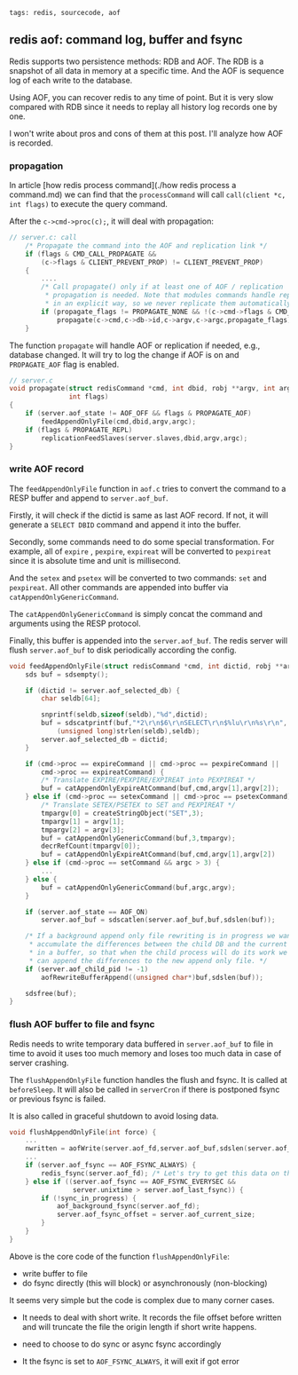 ```metadata
tags: redis, sourcecode, aof
```

## redis aof: command log, buffer and fsync

Redis supports two persistence methods: RDB and AOF. The RDB is a snapshot of all data
 in memory at a specific time. And the AOF is sequence log of each write to the database.

Using AOF, you can recover redis to any time of point. But it is very slow compared with
 RDB since it needs to replay all history log records one by one.

I won't write about pros and cons of them at this post. I'll analyze how AOF is recorded.

### propagation
In article [how redis process command](./how redis process a command.md) we can find that
 the `processCommand` will call `call(client *c, int flags)` to execute the query command.

After the `c->cmd->proc(c);`, it will deal with propagation:

```c
// server.c: call
    /* Propagate the command into the AOF and replication link */
    if (flags & CMD_CALL_PROPAGATE &&
        (c->flags & CLIENT_PREVENT_PROP) != CLIENT_PREVENT_PROP)
    {
        ....
        /* Call propagate() only if at least one of AOF / replication
         * propagation is needed. Note that modules commands handle replication
         * in an explicit way, so we never replicate them automatically. */
        if (propagate_flags != PROPAGATE_NONE && !(c->cmd->flags & CMD_MODULE))
            propagate(c->cmd,c->db->id,c->argv,c->argc,propagate_flags);
    }
```

The function `propagate` will handle AOF or replication if needed, e.g., database changed.
It will try to log the change if AOF is on and `PROPAGATE_AOF` flag is enabled.

```c
// server.c
void propagate(struct redisCommand *cmd, int dbid, robj **argv, int argc,
               int flags)
{
    if (server.aof_state != AOF_OFF && flags & PROPAGATE_AOF)
        feedAppendOnlyFile(cmd,dbid,argv,argc);
    if (flags & PROPAGATE_REPL)
        replicationFeedSlaves(server.slaves,dbid,argv,argc);
}
```

### write AOF record
The `feedAppendOnlyFile` function in `aof.c` tries to convert the command to a RESP
 buffer and append to `server.aof_buf`.

Firstly, it will check if the dictid is same as last AOF record. If not, it will
 generate a `SELECT DBID` command and append it into the buffer.

Secondly, some commands need to do some special transformation. For example, all of
 `expire` , `pexpire`, `expireat` will be converted to `pexpireat` since it is absolute
 time and unit is millisecond.

And the `setex` and `psetex` will be converted to two commands: `set` and `pexpireat`.
All other commands are appended into buffer via `catAppendOnlyGenericCommand`.

The `catAppendOnlyGenericCommand` is simply concat the command and arguments using the
 RESP protocol.

Finally, this buffer is appended into the `server.aof_buf`. The redis server will flush
 `server.aof_buf` to disk periodically according the config.

```c
void feedAppendOnlyFile(struct redisCommand *cmd, int dictid, robj **argv, int argc) {
    sds buf = sdsempty();

    if (dictid != server.aof_selected_db) {
        char seldb[64];

        snprintf(seldb,sizeof(seldb),"%d",dictid);
        buf = sdscatprintf(buf,"*2\r\n$6\r\nSELECT\r\n$%lu\r\n%s\r\n",
            (unsigned long)strlen(seldb),seldb);
        server.aof_selected_db = dictid;
    }

    if (cmd->proc == expireCommand || cmd->proc == pexpireCommand ||
        cmd->proc == expireatCommand) {
        /* Translate EXPIRE/PEXPIRE/EXPIREAT into PEXPIREAT */
        buf = catAppendOnlyExpireAtCommand(buf,cmd,argv[1],argv[2]);
    } else if (cmd->proc == setexCommand || cmd->proc == psetexCommand) {
        /* Translate SETEX/PSETEX to SET and PEXPIREAT */
        tmpargv[0] = createStringObject("SET",3);
        tmpargv[1] = argv[1];
        tmpargv[2] = argv[3];
        buf = catAppendOnlyGenericCommand(buf,3,tmpargv);
        decrRefCount(tmpargv[0]);
        buf = catAppendOnlyExpireAtCommand(buf,cmd,argv[1],argv[2])
    } else if (cmd->proc == setCommand && argc > 3) {
        ...
    } else {
        buf = catAppendOnlyGenericCommand(buf,argc,argv);
    }

    if (server.aof_state == AOF_ON)
        server.aof_buf = sdscatlen(server.aof_buf,buf,sdslen(buf));

    /* If a background append only file rewriting is in progress we want to
     * accumulate the differences between the child DB and the current one
     * in a buffer, so that when the child process will do its work we
     * can append the differences to the new append only file. */
    if (server.aof_child_pid != -1)
        aofRewriteBufferAppend((unsigned char*)buf,sdslen(buf));

    sdsfree(buf);
}
```

### flush AOF buffer to file and fsync
Redis needs to write temporary data buffered in `server.aof_buf` to file in time to
 avoid it uses too much memory and loses too much data in case of server crashing.

The `flushAppendOnlyFile` function handles the flush and fsync. It is called at
`beforeSleep`. It will also be called in `serverCron` if there is postponed fsync
 or previous fsync is failed.

It is also called in graceful shutdown to avoid losing data.

```c
void flushAppendOnlyFile(int force) {
    ...
    nwritten = aofWrite(server.aof_fd,server.aof_buf,sdslen(server.aof_buf));
    ...
    if (server.aof_fsync == AOF_FSYNC_ALWAYS) {
        redis_fsync(server.aof_fd); /* Let's try to get this data on the disk */
    } else if ((server.aof_fsync == AOF_FSYNC_EVERYSEC &&
                server.unixtime > server.aof_last_fsync)) {
        if (!sync_in_progress) {
            aof_background_fsync(server.aof_fd);
            server.aof_fsync_offset = server.aof_current_size;
        }
    }
}
```

Above is the core code of the function `flushAppendOnlyFile`:

- write buffer to file
- do fsync directly (this will block) or asynchronously (non-blocking)

It seems very simple but the code is complex due to many corner cases.

- It needs to deal with short write. It records the file offset before written and
 will truncate the file the origin length if short write happens.

- need to choose to do sync or async fsync accordingly

- It the fsync is set to `AOF_FSYNC_ALWAYS`, it will exit if got error


